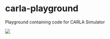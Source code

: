 # carla-playground
Playground containing code for CARLA Simulator

![](images/waypoint-prjection.gif)
